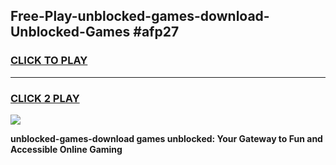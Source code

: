 
## Free-Play-unblocked-games-download-Unblocked-Games #afp27
<h3>
<a href="https://news.freeplayer.one?title=unblocked-games-download&ref=8M">CLICK TO PLAY</a></h3>
<hr>

<h3>
<a href="https://news.freeplayer.one?title=unblocked-games-download&ref=8M">CLICK 2 PLAY</a>
  
</h3>

<a href="https://news.freeplayer.one?title=unblocked-games-download&ref=8M"><img src="https://clearcache.store/games.png"></a>


**unblocked-games-download games unblocked: Your Gateway to Fun and Accessible Online Gaming**
